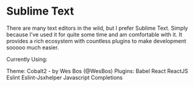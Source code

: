 # Sublime Text

There are many text editors in the wild, but I prefer Sublime Text. Simply because I've used it for quite some time and am comfortable with it. It provides a rich ecosystem with countless plugins to make development sooooo much easier.

Currently Using:

Theme: Cobalt2 - by Wes Bos (@WesBos)
Plugins: 
	Babel
	React
	ReactJS
	Eslint
	Eslint-Jsxhelper
	Javascript Completions
	